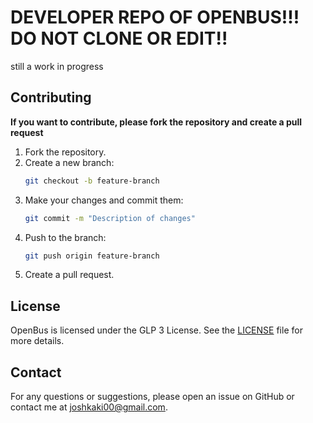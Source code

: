 # DEVELOPER REPO OF OPENBUS!!! DO NOT CLONE OR EDIT!!
still a work in progress

## Contributing

**If you want to contribute, please fork the repository and create a pull request**

1. Fork the repository.
2. Create a new branch:
    ```bash
    git checkout -b feature-branch
    ```
3. Make your changes and commit them:
    ```bash
    git commit -m "Description of changes"
    ```
4. Push to the branch:
    ```bash
    git push origin feature-branch
    ```
5. Create a pull request.

## License

OpenBus is licensed under the GLP 3 License. See the [LICENSE](LICENSE) file for more details.

## Contact

For any questions or suggestions, please open an issue on GitHub or contact me at joshkaki00@gmail.com.
